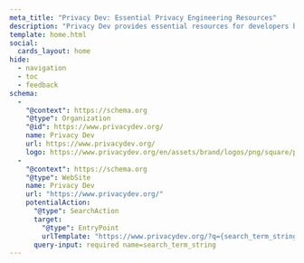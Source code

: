 ```yaml
---
meta_title: "Privacy Dev: Essential Privacy Engineering Resources"
description: "Privacy Dev provides essential resources for developers building privacy-sensitive applications. Learn the tools, techniques, and best practices for privacy engineering."
template: home.html
social:
  cards_layout: home
hide:
  - navigation
  - toc
  - feedback
schema:
  -
    "@context": https://schema.org
    "@type": Organization
    "@id": https://www.privacydev.org/
    name: Privacy Dev
    url: https://www.privacydev.org/
    logo: https://www.privacydev.org/en/assets/brand/logos/png/square/pg-yellow.png
  -
    "@context": https://schema.org
    "@type": WebSite
    name: Privacy Dev
    url: "https://www.privacydev.org/"
    potentialAction:
      "@type": SearchAction
      target:
        "@type": EntryPoint
        urlTemplate: "https://www.privacydev.org/?q={search_term_string}"
      query-input: required name=search_term_string
---
```

<!-- markdownlint-disable -->


